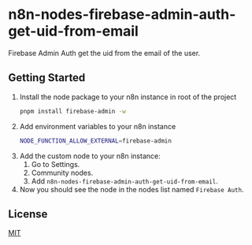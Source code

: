 # n8n-nodes-firebase-admin-auth-get-uid-from-email

Firebase Admin Auth get the uid from the email of the user.

## Getting Started

1. Install the node package to your n8n instance in root of the project
    ```bash
    pnpm install firebase-admin -w
    ```
1. Add environment variables to your n8n instance
    ```bash
    NODE_FUNCTION_ALLOW_EXTERNAL=firebase-admin
    ```
1. Add the custom node to your n8n instance:
    1. Go to Settings.
    2. Community nodes.
    3. Add `n8n-nodes-firebase-admin-auth-get-uid-from-email`.
1. Now you should see the node in the nodes list named `Firebase Auth`.

## License

[MIT](https://github.com/n8n-io/n8n-nodes-starter/blob/master/LICENSE.md)
